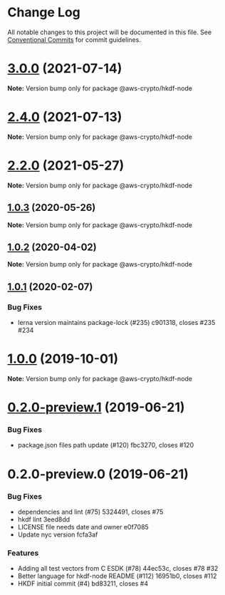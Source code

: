 # Change Log

All notable changes to this project will be documented in this file.
See [Conventional Commits](https://conventionalcommits.org) for commit guidelines.

# [3.0.0](https://github.com/aws/aws-encryption-sdk-javascript/compare/v2.4.0...v3.0.0) (2021-07-14)

**Note:** Version bump only for package @aws-crypto/hkdf-node





# [2.4.0](https://github.com/aws/aws-encryption-sdk-javascript/compare/v2.3.1...v2.4.0) (2021-07-13)

**Note:** Version bump only for package @aws-crypto/hkdf-node





# [2.2.0](https://github.com/aws/private-aws-encryption-sdk-javascript-staging/compare/@aws-crypto/hkdf-node@1.0.3...@aws-crypto/hkdf-node@2.2.0) (2021-05-27)

**Note:** Version bump only for package @aws-crypto/hkdf-node





## [1.0.3](https://github.com/aws/aws-encryption-sdk-javascript/compare/@aws-crypto/hkdf-node@1.0.2...@aws-crypto/hkdf-node@1.0.3) (2020-05-26)

**Note:** Version bump only for package @aws-crypto/hkdf-node





## [1.0.2](https://github.com/aws/aws-encryption-sdk-javascript/compare/@aws-crypto/hkdf-node@1.0.1...@aws-crypto/hkdf-node@1.0.2) (2020-04-02)

**Note:** Version bump only for package @aws-crypto/hkdf-node





## [1.0.1](/compare/@aws-crypto/hkdf-node@1.0.0...@aws-crypto/hkdf-node@1.0.1) (2020-02-07)


### Bug Fixes

* lerna version maintains package-lock (#235) c901318, closes #235 #234





# [1.0.0](/compare/@aws-crypto/hkdf-node@0.2.0-preview.1...@aws-crypto/hkdf-node@1.0.0) (2019-10-01)

**Note:** Version bump only for package @aws-crypto/hkdf-node





# [0.2.0-preview.1](/compare/@aws-crypto/hkdf-node@0.2.0-preview.0...@aws-crypto/hkdf-node@0.2.0-preview.1) (2019-06-21)


### Bug Fixes

* package.json files path update (#120) fbc3270, closes #120





# 0.2.0-preview.0 (2019-06-21)


### Bug Fixes

* dependencies and lint (#75) 5324491, closes #75
* hkdf lint 3eed8dd
* LICENSE file needs date and owner e0f7085
* Update nyc version fcfa3af


### Features

* Adding all test vectors from C ESDK (#78) 44ec53c, closes #78 #32
* Better language for hkdf-node README (#112) 16951b0, closes #112
* HKDF initial commit (#4) bd83211, closes #4
